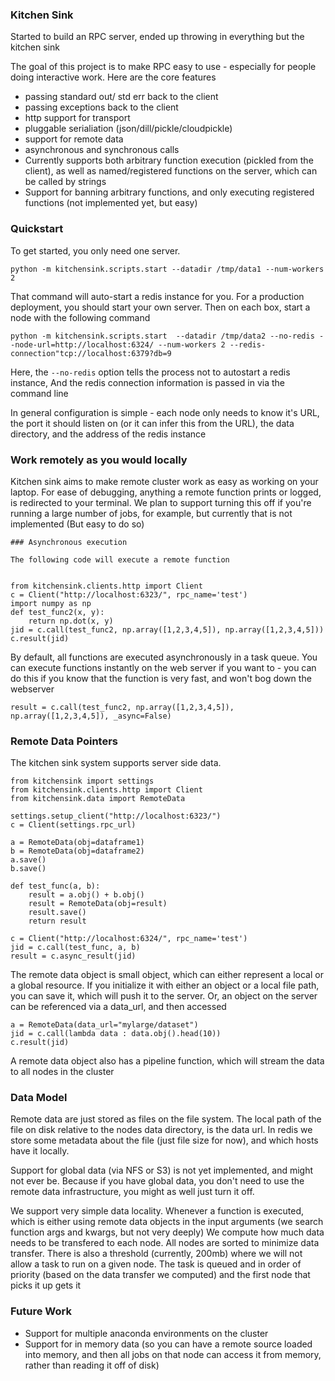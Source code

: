### Kitchen Sink

Started to build an RPC server, ended up throwing in everything but the kitchen sink

The goal of this project is to make RPC easy to use - especially for people doing interactive work.  Here are the core features
- passing standard out/ std err back to the client
- passing exceptions back to the client
- http support for transport
- pluggable serialiation (json/dill/pickle/cloudpickle)
- support for remote data
- asynchronous and synchronous calls
- Currently supports both arbitrary function execution (pickled from the client),
  as well as named/registered functions on the server, which can be called
  by strings
- Support for banning arbitrary functions, and only executing registered functions
  (not implemented yet, but easy)

### Quickstart
To get started, you only need one server.

`python -m kitchensink.scripts.start --datadir /tmp/data1 --num-workers 2`

That command will auto-start a redis instance for you.  For a production deployment,
you should start your own server.  Then on each box, start a node with the following
command

`python -m kitchensink.scripts.start  --datadir /tmp/data2 --no-redis --node-url=http://localhost:6324/ --num-workers 2 --redis-connection"tcp://localhost:6379?db=9`

Here, the `--no-redis` option tells the process not to autostart a redis instance,
And the redis connection information is passed in via the command line

In general configuration is simple - each node only needs to know it's URL, the port
it should listen on (or it can infer this from the URL), the data directory, and
the address of the redis instance

### Work remotely as you would locally
Kitchen sink aims to make remote cluster work as easy as working on your laptop.  For ease of debugging, anything a remote function prints or logged, is redirected to your terminal.  We plan to support turning this off if you're running a large number of jobs, for example, but currently that is not implemented (But easy to do so)

```
### Asynchronous execution

The following code will execute a remote function


from kitchensink.clients.http import Client
c = Client("http://localhost:6323/", rpc_name='test')
import numpy as np
def test_func2(x, y):
    return np.dot(x, y)
jid = c.call(test_func2, np.array([1,2,3,4,5]), np.array([1,2,3,4,5]))
c.result(jid)

```


By default, all functions are executed asynchronously in a task queue.  You can execute
functions instantly on the web server if you want to - you can do this if you
know that the function is very fast, and won't bog down the webserver

```
result = c.call(test_func2, np.array([1,2,3,4,5]), np.array([1,2,3,4,5]), _async=False)
```


### Remote Data Pointers

The kitchen sink system supports server side data.

```
from kitchensink import settings
from kitchensink.clients.http import Client
from kitchensink.data import RemoteData

settings.setup_client("http://localhost:6323/")
c = Client(settings.rpc_url)

a = RemoteData(obj=dataframe1)
b = RemoteData(obj=dataframe2)
a.save()
b.save()

def test_func(a, b):
    result = a.obj() + b.obj()
    result = RemoteData(obj=result)
    result.save()
    return result

c = Client("http://localhost:6324/", rpc_name='test')
jid = c.call(test_func, a, b)
result = c.async_result(jid)

```
The remote data object is small object, which can either represent a local or a
global resource.  If you initialize it with either an object or a local file path,
you can save it, which will push it to the server.  Or, an object on the server
can be referenced via a data_url, and then accessed

```
a = RemoteData(data_url="mylarge/dataset")
jid = c.call(lambda data : data.obj().head(10))
c.result(jid)

```

A remote data object also has a pipeline function, which will stream the data to all nodes in the cluster

### Data Model

Remote data are just stored as files on the file system.  The local path of the file
on disk relative to the nodes data directory, is the data url.  In redis we store
some metadata about the file (just file size for now), and which hosts have it locally.

Support for global data (via NFS or S3) is not yet implemented, and might not ever be.
Because if you have global data, you don't need to use the remote data infrastructure, you might as well just turn it off.

We support very simple data locality.  Whenever a function is executed, which is either using remote data objects in the input arguments (we search function args and kwargs, but not very deeply)  We compute how much data needs to be transfered to each node.  All nodes are sorted to minimize data transfer.   There is also a threshold (currently, 200mb) where we will not allow a task to run on a given node.  The task is queued and in order of priority (based on the data transfer we computed) and the first node that picks it up gets it

### Future Work

- Support for multiple anaconda environments on the cluster
- Support for in memory data (so you can have a remote source loaded into memory, and then all jobs on that node can access it from memory, rather than reading it off of disk)
